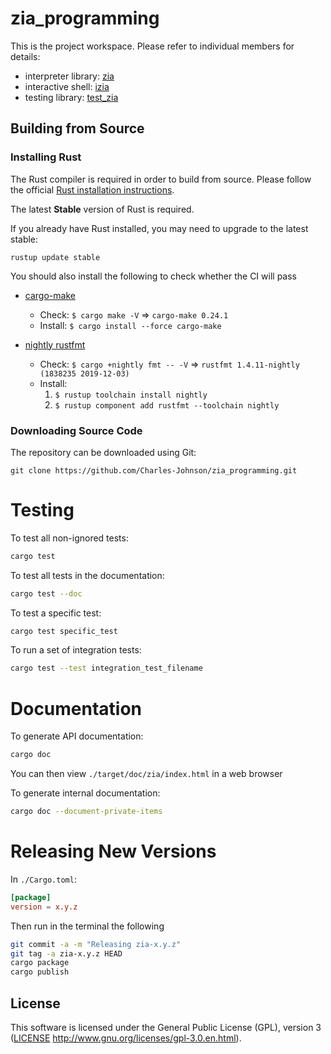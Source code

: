 # zia_programming

This is the project workspace. Please refer to individual members for details:

- interpreter library: [zia](zia/README.md)
- interactive shell: [izia](izia/README.md)
- testing library: [test_zia](test_zia/lib.rs)

## Building from Source

### Installing Rust

The Rust compiler is required in order to build from source. Please follow the official [Rust installation instructions](https://www.rust-lang.org/en-US/install.html).

The latest **Stable** version of Rust is required.

If you already have Rust installed, you may need to upgrade to the latest stable:

```
rustup update stable
```

You should also install the following to check whether the CI will pass

   - [cargo-make](https://sagiegurari.github.io/cargo-make/)

     - Check: `$ cargo make -V` => `cargo-make 0.24.1`
     - Install: `$ cargo install --force cargo-make`

   - [nightly rustfmt](https://github.com/rust-lang/rustfmt#on-the-nightly-toolchain)
     - Check: `$ cargo +nightly fmt -- -V` => `rustfmt 1.4.11-nightly (1838235 2019-12-03)`
     - Install:
       1. `$ rustup toolchain install nightly`
       2. `$ rustup component add rustfmt --toolchain nightly`

### Downloading Source Code

The repository can be downloaded using Git:

```
git clone https://github.com/Charles-Johnson/zia_programming.git
```


# Testing

To test all non-ignored tests:
```bash
cargo test
```

To test all tests in the documentation:
```bash
cargo test --doc
```

To test a specific test:
```bash
cargo test specific_test
```

To run a set of integration tests:
```bash
cargo test --test integration_test_filename
```

# Documentation

To generate API documentation:
```bash
cargo doc
```
You can then view `./target/doc/zia/index.html` in a web browser

To generate internal documentation:
```bash
cargo doc --document-private-items
```

# Releasing New Versions
In `./Cargo.toml`:
```toml
[package]
version = x.y.z
```
Then run in the terminal the following
```bash
git commit -a -m "Releasing zia-x.y.z"
git tag -a zia-x.y.z HEAD
cargo package
cargo publish
```

## License

This software is licensed under the General Public License (GPL), version 3 ([LICENSE](LICENSE) http://www.gnu.org/licenses/gpl-3.0.en.html).
